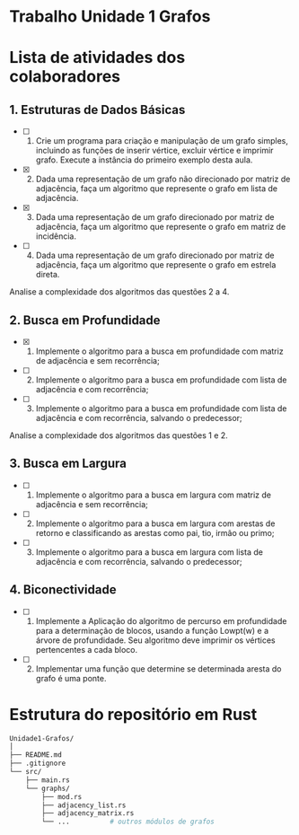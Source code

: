 # Trabalho Unidade 1 Grafos

# Lista de atividades dos colaboradores

## 1. Estruturas de Dados Básicas

- [ ] 1. Crie um programa para criação e manipulação de um grafo simples, incluindo as funções de inserir vértice, excluir vértice e imprimir grafo. Execute a instância do primeiro exemplo desta aula.
- [x] 2. Dada uma representação de um grafo não direcionado por matriz de adjacência, faça um algoritmo que represente o grafo em lista de adjacência.
- [x] 3. Dada uma representação de um grafo direcionado por matriz de adjacência, faça um algoritmo que represente o grafo em matriz de incidência.
- [ ] 4. Dada uma representação de um grafo direcionado por matriz de adjacência, faça um algoritmo que represente o grafo em estrela direta.

Analise a complexidade dos algoritmos das questões 2 a 4.

## 2. Busca em Profundidade

- [x] 1. Implemente o algoritmo para a busca em profundidade com matriz de adjacência e sem recorrência;
- [ ] 2. Implemente o algoritmo para a busca em profundidade com lista de adjacência e com recorrência;
- [ ] 3. Implemente o algoritmo para a busca em profundidade com lista de adjacência e com recorrência, salvando o predecessor;

Analise a complexidade dos algoritmos das questões 1 e 2.

## 3. Busca em Largura

- [ ] 1. Implemente o algoritmo para a busca em largura com matriz de adjacência e sem recorrência;
- [ ] 2. Implemente o algoritmo para a busca em largura com arestas de retorno e classificando as arestas como pai, tio, irmão ou primo;
- [ ] 3. Implemente o algoritmo para a busca em largura com lista de adjacência e com recorrência, salvando o predecessor;

## 4. Biconectividade

- [ ] 1. Implemente a Aplicação do algoritmo de percurso em profundidade para a determinação de blocos, usando a função Lowpt(w) e a árvore de profundidade. Seu algoritmo deve imprimir os vértices pertencentes a cada bloco.
- [ ] 2. Implementar uma função que determine se determinada aresta do grafo é uma ponte.

# Estrutura do repositório em Rust

```bash
Unidade1-Grafos/
│
├── README.md
├── .gitignore
└── src/
    ├── main.rs
    └── graphs/
        ├── mod.rs
        ├── adjacency_list.rs
        ├── adjacency_matrix.rs
        └── ...          # outros módulos de grafos
```
